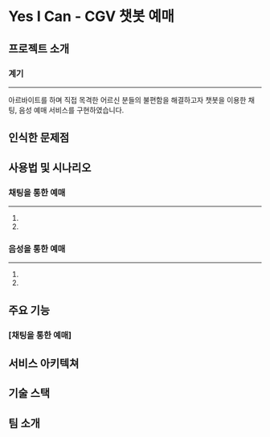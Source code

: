 # Yes I Can - CGV 챗봇 예매

## 프로젝트 소개
### 계기
---
아르바이트를 하며 직접 목격한 어르신 분들의 불편함을 해결하고자 챗봇을 이용한 채팅, 음성 예매 서비스를 구현하였습니다.

인식한 문제점
---

## 사용법 및 시나리오
### 채팅을 통한 예매
---
1.
2.

### 음성을 통한 예매
---
1.
2.

## 주요 기능
### [채팅을 통한 예매]

## 서비스 아키텍쳐

## 기술 스택

## 팀 소개